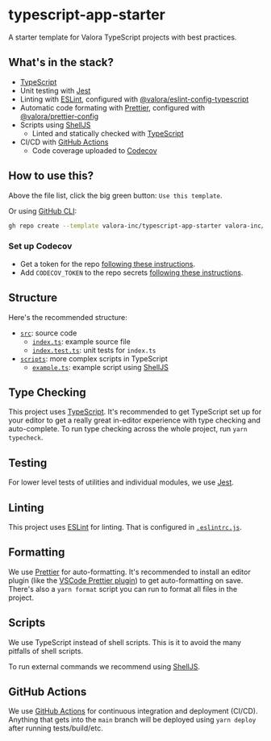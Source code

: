 # typescript-app-starter

A starter template for Valora TypeScript projects with best practices.

## What's in the stack?

- [TypeScript](https://www.typescriptlang.org/)
- Unit testing with [Jest](https://jestjs.io)
- Linting with [ESLint](https://eslint.org/), configured with [@valora/eslint-config-typescript](https://github.com/valora-inc/eslin[t-config-typescript)
- Automatic code formating with [Prettier](https://prettier.io/), configured with [@valora/prettier-config](https://github.com/valora-inc/prettier-config)
- Scripts using [ShellJS](https://github.com/shelljs/shelljs)
  - Linted and statically checked with [TypeScript](https://www.typescriptlang.org/)
- CI/CD with [GitHub Actions](https://docs.github.com/en/actions)
  - Code coverage uploaded to [Codecov](codecov.io)

## How to use this?

Above the file list, click the big green button: `Use this template`.

Or using [GitHub CLI](https://cli.github.com/):

```sh
gh repo create --template valora-inc/typescript-app-starter valora-inc/new-repo
```

### Set up Codecov

- Get a token for the repo [following these instructions](https://docs.codecov.com/docs#step-2-get-the-repository-upload-token).
- Add `CODECOV_TOKEN` to the repo secrets [following these instructions](https://docs.github.com/en/codespaces/managing-codespaces-for-your-organization/managing-encrypted-secrets-for-your-repository-and-organization-for-codespaces#adding-secrets-for-a-repository).

## Structure

Here's the recommended structure:

- [`src`](src): source code
  - [`index.ts`](src/index.ts): example source file
  - [`index.test.ts`](src/index.test.ts): unit tests for `index.ts`
- [`scripts`](scripts): more complex scripts in TypeScript
  - [`example.ts`](scripts/example.ts): example script using [ShellJS](https://github.com/shelljs/shelljs)

## Type Checking

This project uses [TypeScript](https://www.typescriptlang.org/). It's recommended to get TypeScript set up for your editor to get a really great in-editor experience with type checking and auto-complete. To run type checking across the whole project, run `yarn typecheck`.

## Testing

For lower level tests of utilities and individual modules, we use [Jest](https://jestjs.io).

## Linting

This project uses [ESLint](https://eslint.org/) for linting. That is configured in [`.eslintrc.js`](.eslintrc.js).

## Formatting

We use [Prettier](https://prettier.io) for auto-formatting. It's recommended to install an editor plugin (like the [VSCode Prettier plugin](https://marketplace.visualstudio.com/items?itemName=esbenp.prettier-vscode)) to get auto-formatting on save. There's also a `yarn format` script you can run to format all files in the project.

## Scripts

We use TypeScript instead of shell scripts. This is it to avoid the many pitfalls of shell scripts.

To run external commands we recommend using [ShellJS](https://github.com/shelljs/shelljs).

## GitHub Actions

We use [GitHub Actions](https://docs.github.com/en/actions) for continuous integration and deployment (CI/CD). Anything that gets into the `main` branch will be deployed using `yarn deploy` after running tests/build/etc.
